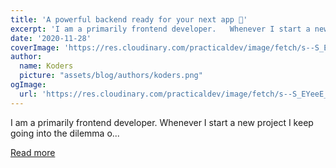 ```yaml
---
title: 'A powerful backend ready for your next app 🚀'
excerpt: 'I am a primarily frontend developer.   Whenever I start a new project I keep going into the dilemma o...'
date: '2020-11-28'
coverImage: 'https://res.cloudinary.com/practicaldev/image/fetch/s--S_EYeeE_--/c_imagga_scale,f_auto,fl_progressive,h_420,q_auto,w_1000/https://dev-to-uploads.s3.amazonaws.com/i/2wlv795euh5nzbnl6uq9.png'
author:
  name: Koders
  picture: "assets/blog/authors/koders.png"
ogImage:
  url: 'https://res.cloudinary.com/practicaldev/image/fetch/s--S_EYeeE_--/c_imagga_scale,f_auto,fl_progressive,h_420,q_auto,w_1000/https://dev-to-uploads.s3.amazonaws.com/i/2wlv795euh5nzbnl6uq9.png'
---
```


I am a primarily frontend developer.   Whenever I start a new project I keep going into the dilemma o...

[Read more](https://dev.to/hatemhosny/a-powerful-backend-ready-for-your-next-app-55a)
